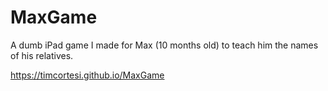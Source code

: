 # MaxGame

A dumb iPad game I made for Max (10 months old) to teach him the names of his relatives.

https://timcortesi.github.io/MaxGame
